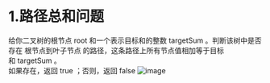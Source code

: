 # 1.路径总和问题  
给你二叉树的根节点 root 和一个表示目标和的整数 targetSum 。判断该树中是否存在 根节点到叶子节点 的路径，这条路径上所有节点值相加等于目标和 targetSum 。  
如果存在，返回 true ；否则，返回 false 
![image](https://user-images.githubusercontent.com/39455551/164254648-39e52d44-c0ea-44f0-8e24-a5889daf4e3c.png)

